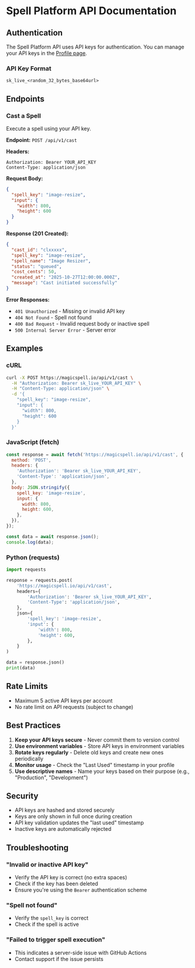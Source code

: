 # Spell Platform API Documentation

## Authentication

The Spell Platform API uses API keys for authentication. You can manage your API keys in the [Profile page](https://magicspell.io/profile).

### API Key Format

```
sk_live_<random_32_bytes_base64url>
```

## Endpoints

### Cast a Spell

Execute a spell using your API key.

**Endpoint:** `POST /api/v1/cast`

**Headers:**
```
Authorization: Bearer YOUR_API_KEY
Content-Type: application/json
```

**Request Body:**
```json
{
  "spell_key": "image-resize",
  "input": {
    "width": 800,
    "height": 600
  }
}
```

**Response (201 Created):**
```json
{
  "cast_id": "clxxxxx",
  "spell_key": "image-resize",
  "spell_name": "Image Resizer",
  "status": "queued",
  "cost_cents": 50,
  "created_at": "2025-10-27T12:00:00.000Z",
  "message": "Cast initiated successfully"
}
```

**Error Responses:**

- `401 Unauthorized` - Missing or invalid API key
- `404 Not Found` - Spell not found
- `400 Bad Request` - Invalid request body or inactive spell
- `500 Internal Server Error` - Server error

## Examples

### cURL

```bash
curl -X POST https://magicspell.io/api/v1/cast \
  -H "Authorization: Bearer sk_live_YOUR_API_KEY" \
  -H "Content-Type: application/json" \
  -d '{
    "spell_key": "image-resize",
    "input": {
      "width": 800,
      "height": 600
    }
  }'
```

### JavaScript (fetch)

```javascript
const response = await fetch('https://magicspell.io/api/v1/cast', {
  method: 'POST',
  headers: {
    'Authorization': 'Bearer sk_live_YOUR_API_KEY',
    'Content-Type': 'application/json',
  },
  body: JSON.stringify({
    spell_key: 'image-resize',
    input: {
      width: 800,
      height: 600,
    },
  }),
});

const data = await response.json();
console.log(data);
```

### Python (requests)

```python
import requests

response = requests.post(
    'https://magicspell.io/api/v1/cast',
    headers={
        'Authorization': 'Bearer sk_live_YOUR_API_KEY',
        'Content-Type': 'application/json',
    },
    json={
        'spell_key': 'image-resize',
        'input': {
            'width': 800,
            'height': 600,
        },
    }
)

data = response.json()
print(data)
```

## Rate Limits

- Maximum 5 active API keys per account
- No rate limit on API requests (subject to change)

## Best Practices

1. **Keep your API keys secure** - Never commit them to version control
2. **Use environment variables** - Store API keys in environment variables
3. **Rotate keys regularly** - Delete old keys and create new ones periodically
4. **Monitor usage** - Check the "Last Used" timestamp in your profile
5. **Use descriptive names** - Name your keys based on their purpose (e.g., "Production", "Development")

## Security

- API keys are hashed and stored securely
- Keys are only shown in full once during creation
- API key validation updates the "last used" timestamp
- Inactive keys are automatically rejected

## Troubleshooting

### "Invalid or inactive API key"

- Verify the API key is correct (no extra spaces)
- Check if the key has been deleted
- Ensure you're using the `Bearer` authentication scheme

### "Spell not found"

- Verify the `spell_key` is correct
- Check if the spell is active

### "Failed to trigger spell execution"

- This indicates a server-side issue with GitHub Actions
- Contact support if the issue persists
